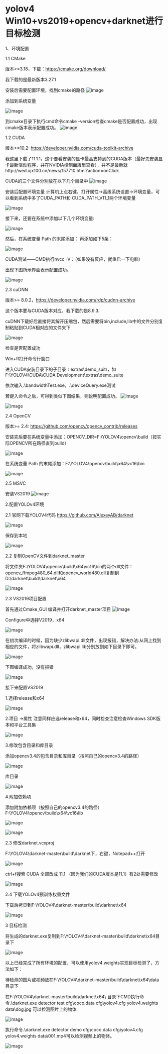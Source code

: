 # yolov4    Win10+vs2019+opencv+darknet进行目标检测

1、环境配置

1.1 CMake

版本>=3.18，下载：https://cmake.org/download/

我下载的是最新版本3.27.1

安装后需要配置环境，找到cmake的路径
![image](https://github.com/wangna123456/yolov4/assets/142497906/f86c7968-727f-4c1e-a243-c7a65c4dd625)

添加到系统变量

![image](https://github.com/wangna123456/yolov4/assets/142497906/c5d675cc-5a2b-4765-bbd8-a0c3c55ab658)

到cmake目录下执行cmd命令cmake -version检查cmake是否配置成功，出现cmake版本表示配置成功。
![image](https://github.com/wangna123456/yolov4/assets/142497906/193218db-7b81-48d8-aca7-3182770e6245)


1.2 CUDA

版本>=10.2: https://developer.nvidia.com/cuda-toolkit-archive 

我这里下载了11.1.1，这个要看安装的显卡最高支持到的CUDA版本（最好先安装显卡最新驱动程序，并在NVIDIA控制面版里查看），并不是最新就http://wed.xjx100.cn/news/157710.html?action=onClick

CUDA的三个文件分别放在以下几个目录中
![image](https://github.com/wangna123456/yolov4/assets/142497906/27d4e2ad-ff16-4827-a164-61e0c1dfaec0)


安装后配置环境变量
计算机上点右键，打开属性->高级系统设置->环境变量，可以看到系统中多了CUDA_PATH和 CUDA_PATH_V11_1两个环境变量

![image](https://github.com/wangna123456/yolov4/assets/142497906/e04c5ae7-119b-4ff9-a006-c86bef541834)

接下来，还要在系统中添加以下几个环境变量:

![image](https://github.com/wangna123456/yolov4/assets/142497906/1b3c5979-d7e1-40b9-a3f8-4eb028815905)

然后，在系统变量 Path 的末尾添加：
再添加如下5条：

![image](https://github.com/wangna123456/yolov4/assets/142497906/f825722e-f38a-44f6-9910-853b16be1e40)

CUDA测试——CMD执行nvcc -V：（如果没有反应，就重启一下电脑）

出现下图所示界面表示配置成功。

![image](https://github.com/wangna123456/yolov4/assets/142497906/cfb98b6c-c93d-4804-9add-e1a37dbddb18)

2.3 cuDNN

版本>= 8.0.2，https://developer.nvidia.com/rdp/cudnn-archive

这个版本要与CUDA版本对应，我下载的是8.9.3.

cuDNN下载好后直接将其解开压缩包，然后需要将bin,include,lib中的文件分别复制粘贴到CUDA相对应的文件夹下

![image](https://github.com/wangna123456/yolov4/assets/142497906/62348084-55ec-4f3d-95ab-68da7b414e42)

检查是否配置成功

Win+R打开命令行窗口

进入CUDA安装目录下的子目录：extras\demo_suit\，如F:\YOLOV4\CUDA\CUDA Development\extras\demo_suite

依次输入.\bandwidthTest.exe，.\deviceQuery.exe测试

若键入命令之后，可得到类似下图结果，则说明配置成功。
![image](https://github.com/wangna123456/yolov4/assets/142497906/47bf0c94-922f-4e66-998d-ee41ca901565)

![image](https://github.com/wangna123456/yolov4/assets/142497906/a26eff18-3750-49a5-8bb7-bb72b2a67636)


2.4 OpenCV

版本>= 2.4: https://github.com/opencv/opencv_contrib/releases

安装完后要在系统变量中添加：OPENCV_DIR=F:\YOLOV4\opencv\build（按实际OPENCV所在路径直到build）

![image](https://github.com/wangna123456/yolov4/assets/142497906/050a69fd-a758-474a-915f-faad030b13fe)

在系统变量 Path 的末尾添加：F:\YOLOV4\opencv\build\x64\vc16\bin

![image](https://github.com/wangna123456/yolov4/assets/142497906/be4a413b-d310-4d9f-8a33-d957971e57bf)

2.5 MSVC

安装VS2019
![image](https://github.com/wangna123456/yolov4/assets/142497906/4a60a1b4-e3af-4cc0-8d41-c95d23aef6b3)

2.配置YOLOv4环境

2.1 官网下载YOLOV4代码 https://github.com/AlexeyAB/darknet

![image](https://github.com/wangna123456/yolov4/assets/142497906/afc8dbc6-b622-4eae-8d5a-8711e56dbb61)

保存到本地

![image](https://github.com/wangna123456/yolov4/assets/142497906/645b547a-1413-4420-b8f0-97ac64aa0c28)

2.2 复制OpenCV文件到darknet_master

将文件夹F:\YOLOV4\opencv\build\x64\vc16\bin的两个dll文件： opencv_ﬀmpeg480_64.dll和opencv_world480.dll复制到D:\darknet\build\darknet\x64 

![image](https://github.com/wangna123456/yolov4/assets/142497906/47225f73-da21-4728-b86a-ce4c28c3581e)

2.3 VS2019项目配置

首先通过Cmake_GUI 编译并打开darknet_master项目
![image](https://github.com/wangna123456/yolov4/assets/142497906/2073c0ed-2d53-4724-932a-1e8065f58a47)

Configure中选择V2019，x64

![image](https://github.com/wangna123456/yolov4/assets/142497906/5c246cd4-7ba8-4eac-bccb-105a561d669d)

在初次编译的时候，因为缺少zlibwapi.dll文件，出现报错，解决办法:从网上找到相应的文件，将zlibwapi.dll，zlibwapi.lib分别放到如下目录下即可。

![image](https://github.com/wangna123456/yolov4/assets/142497906/bc29d6aa-dfec-4dbe-a550-0112d2fcaf1c)


下图编译成功，没有报错

![image](https://github.com/wangna123456/yolov4/assets/142497906/d89d8a77-b50d-4580-a263-05824c0ffec8)

接下来配置VS2019

1.选择release和x64

![image](https://github.com/wangna123456/yolov4/assets/142497906/5f1e82b7-0dd0-4a7f-a028-addb5c16eef7)

2.项目 ->属性 注意同样应选release和x64，同时检查注意检查Windows SDK版本和平台工具集

![image](https://github.com/wangna123456/yolov4/assets/142497906/c7cd26e0-e0d6-4a6a-a176-4115df748a35)


3.修改包含目录和库目录

添加opencv3.4的包含目录和库目录（按照自己的opencv3.4的路径）

![image](https://github.com/wangna123456/yolov4/assets/142497906/198a38c3-275b-419d-ba8d-7c6dd6dbc02c)


库目录

![image](https://github.com/wangna123456/yolov4/assets/142497906/08d806c5-2386-42d0-8633-56f68547651a)


4.附加依赖项

添加附加依赖项（按照自己的opencv3.4的路径）F:\YOLOV4\opencv\build\x64\vc16\lib

![image](https://github.com/wangna123456/yolov4/assets/142497906/c6d60615-8928-4cc2-bb10-6c1700dec861)

![image](https://github.com/wangna123456/yolov4/assets/142497906/c611238f-600b-47ba-b768-e7eb761de2dc)

2.3 修改darknet.vcxproj

F:\YOLOV4\darknet-master\build\darknet下，右键，Notepad++打开

![image](https://github.com/wangna123456/yolov4/assets/142497906/5d1d1332-6e81-4d55-aedd-fc45a9690a99)

ctrl+f搜索 CUDA 全部改成 11.1 （因为我们的CUDA版本是11.1）有2处需要修改

![image](https://github.com/wangna123456/yolov4/assets/142497906/dbb66970-abce-424a-a4f4-881fb1c9f013)

2.4 下载YOLOv4预训练权重文件

下载后拷贝到F:\YOLOV4\darknet-master\build\darknet\x64

![image](https://github.com/wangna123456/yolov4/assets/142497906/71679585-aba9-4714-89d4-45e36cb31c2b)

3 目标检测

将生成的darknet.exe复制到F:\YOLOV4\darknet-master\build\darknet\x64目录下

![image](https://github.com/wangna123456/yolov4/assets/142497906/68baec31-5aee-441b-a3aa-941ac981a228)

以上已经完成了所有环境的配置，可以使用yolov4.weights实现目标检测了，方法如下：

待检测的图片或视频放在F:\YOLOV4\darknet-master\build\darknet\x64\data目录下


在F:\YOLOV4\darknet-master\build\darknet\x64\ 目录下CMD执行命令.\darknet.exe detector test cfg\coco.data cfg\yolov4.cfg yolov4.weights data\dog.jpg 可以检测图片上的物体

![image](https://github.com/wangna123456/yolov4/assets/142497906/621e9229-857b-42e7-a7cc-7b02756accb1)

执行命令.\darknet.exe detector demo cfg\coco.data cfg\yolov4.cfg yolov4.weights data\001.mp4可以检测视频上的物体。

![image](https://github.com/wangna123456/yolov4/assets/142497906/cd34baf5-fc3f-4d35-b8d4-54956558aefa)




